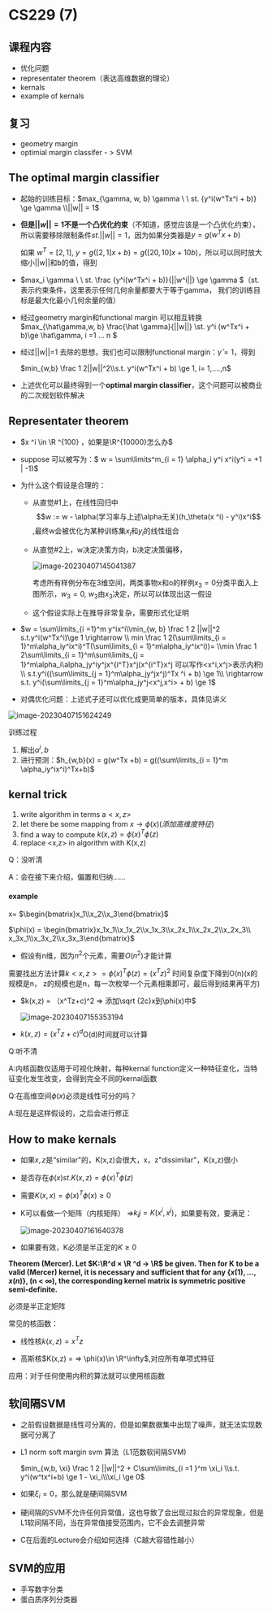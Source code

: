 # CS229 (7)

## 课程内容

- 优化问题
- representater theorem（表达高维数据的理论）
- kernals 
- example of kernals



## 复习

- geometry margin	
- optimial margin classifer - > SVM



## The optimal margin classifier

- 起始的训练目标：$max_{\gamma, w, b} \gamma \ \  st. {y^i(w^Tx^i + b)} \ge \gamma \\||w|| = 1$

- **但是$||w|| = 1$不是一个凸优化约束**（不知道，感觉应该是一个凸优化约束），所以需要移除限制条件$st. ||w|| = 1$，因为如果分类器是$y = g(w^Tx +b)$

  如果 $w^T = [2, 1]$, $y = g([2,1]x+b) = g([20,10]x + 10b)$，所以可以同时放大缩小||w||和b的值，得到

- $max_i \gamma \ \  st. \frac {y^i(w^Tx^i + b)}{||w^i||} \ge \gamma $（st.表示约束条件，这里表示任何几何余量都要大于等于gamma， 我们的训练目标是最大化最小几何余量的值）

- 经过geometry margin和functional margin 可以相互转换$max_{\hat\gamma,w, b} \frac{\hat \gamma}{||w||} \\st. y^i (w^Tx^i + b)\ge \hat\gamma, i =1 ... n $

- 经过||w||=1 去除的思想，我们也可以限制functional margin：$\hat \gamma = 1$，得到

  $min_{w,b} \frac 1 2||w||^2\\s.t. y^i(w^Tx^i + b) \ge 1, i= 1,....,n$

- 上述优化可以最终得到一个**optimal margin classifier**，这个问题可以被商业的二次规划软件解决



## Representater theorem

- $x ^i \in \R ^{100} ，如果是\R^{10000}怎么办$

- suppose 可以被写为：$ w = \sum\limits^m_{i = 1} \alpha_i y^i x^i(y^i = +1 | -1)$

- 为什么这个假设是合理的：

  -  从直觉#1上，在线性回归中$$w := w - \alpha(学习率与上述\alpha无关)(h_\theta(x ^i) - y^i)x^i$$,最终w会被优化为某种训练集$x_i$和$y_i$的线性组合

  - 从直觉#2上，w决定决策方向，b决定决策偏移，

    ![image-20230407145041387](http://typora-yy.oss-cn-hangzhou.aliyuncs.com/img/image-20230407145041387.png)

    考虑所有样例分布在3维空间，两类事物x和o的样例$x_3 = 0$分类平面入上图所示，$w_3 = 0$, $w_3$由$x_3$决定，所以可以体现出这一假设

  - 这个假设实际上在推导非常复杂，需要形式化证明

- $w = \sum\limits_{i =1}^m y^ix^i\\min_{w, b} \frac 1  2 ||w||^2 s.t.y^i(w^Tx^i)\ge 1 \rightarrow \\ min \frac 1 2(\sum\limits_{i = 1}^m\alpha_iy^ix^i)^T(\sum\limits_{i = 1}^m\alpha_iy^ix^i))= \\min \frac 1 2\sum\limits_{i = 1}^m\sum\limits_{j = 1}^m\alpha_i\alpha_jy^iy^jx^{i^T}x^j(x^{i^T}x^j 可以写作<x^i,x^j>表示内积)  \\ s.t.y^i((\sum\limits_{j = 1}^m\alpha_jy^jx^j)^Tx ^i + b) \ge 1\\ \rightarrow s.t. y^i(\sum\limits_{j = 1}^m\alpha_jy^j<x^j,x^i> + b) \ge 1$



- 对偶优化问题：上述式子还可以优化成更简单的版本，具体见讲义

![image-20230407151624249](http://typora-yy.oss-cn-hangzhou.aliyuncs.com/img/image-20230407151624249.png)



训练过程

1. 解出$\alpha ^i ,b$
2. 进行预测：$h_{w,b}(x) = g(w^Tx +b) = g((\sum\limits_{i = 1}^m \alpha_iy^ix^i)^Tx+b)$



## kernal trick

1. write algorithm in terms a$<x,z>$
2. let there be some mapping from $x \rightarrow \phi(x)(添加高维度特征)$
3. find a way to compute $k(x,z) =\phi(x)^T \phi(z)$
4. replace <x,z>   in algorithm with K(x,z)



Q：没听清

A：会在接下来介绍，偏置和归纳……



#### example

x= $\begin{bmatrix}x_1\\x_2\\x_3\end{bmatrix}$

$\phi(x) = \begin{bmatrix}x_1x_1\\x_1x_2\\x_1x_3\\x_2x_1\\x_2x_2\\x_2x_3\\ x_3x_1\\x_3x_2\\x_3x_3\end{bmatrix}$

- 假设有n维，因为$n^2$个元素，需要$O(n^2)$才能计算

需要找出方法计算$k<x,z> = \phi(x)^T\phi(z) = (x^Tz)^2$ 时间复杂度下降到O(n)(x的规模是n， z的规模也是n，每一次枚举一个元素相乘即可，最后得到结果再平方)



- $k(x,z) = （x^Tz+c)^2 => 添加\sqrt {2c}x到\phi(x)中$

  ![image-20230407155353194](http://typora-yy.oss-cn-hangzhou.aliyuncs.com/img/image-20230407155353194.png)

- $k(x,z) = (x^Tz +c)^d$O(d)时间就可以计算



Q:听不清

A:内核函数仅适用于可视化映射，每种kernal function定义一种特征变化，当特征变化发生改变，会得到完全不同的kernal函数



Q:在高维空间$\phi(x)$必须是线性可分的吗？

A:现在是这样假设的，之后会进行修正



## How to make kernals

- 如果$x,z$是“similar"的，K(x,z)会很大，x，z"dissimilar"，K(x,z)很小
- 是否存在$\phi(x) st.K(x,z) = \phi(x)^T\phi(z)$

- 需要$K(x,x) = \phi(x)^T\phi(x) \ge 0$

- K可以看做一个矩阵（内核矩阵） =>$k_ij = K(x^i,x^j)$，如果要有效，要满足：

  ![image-20230407161640378](http://typora-yy.oss-cn-hangzhou.aliyuncs.com/img/image-20230407161640378.png)

- 如果要有效，K必须是半正定的$K\ge 0$



**Theorem (Mercer). Let $K:\R^d × \R ^d → \R$ be given. Then for K to be a valid (Mercer) kernel, it is necessary and sufficient that for any $\{x (1), . . . , x(n)\}$, (n < ∞), the corresponding kernel matrix is symmetric positive semi-definite.**

必须是半正定矩阵



常见的核函数：

- 线性核$k(x,z) = x^Tz$

- 高斯核$K(x,z) = => \phi(x)\in \R^\infty$,对应所有单项式特征



应用：对于任何使用内积的算法就可以使用核函数



## 软间隔SVM

- 之前假设数据是线性可分离的，但是如果数据集中出现了噪声，就无法实现数据可分离了

- L1 norm soft margin svm 算法（L1范数软间隔SVM)

  $min_{w,b, \xi} \frac 1 2 ||w||^2 + C\sum\limits_{i =1 }^m \xi_i \\s.t. y^i(w^tx^i+b) \ge 1 - \xi_i\\\xi_i \ge 0$

- 如果$\xi_i = 0$，那么就是硬间隔SVM

- 硬间隔的SVM不允许任何异常值，这也导致了会出现过拟合的异常现象，但是L1软间隔不同，当在异常值接受范围内，它不会去调整异常

- C在后面的Lecture会介绍如何选择（C越大容错性越小）



## SVM的应用

- 手写数字分类
- 蛋白质序列分类器